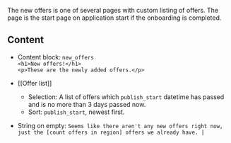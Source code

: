 The new offers is one of several pages with custom listing of offers. The page is the start page on application start if the onboarding is completed.

## Content
* Content block: `new_offers`  
    `<h1>New offers!</h1>`  
    `<p>These are the newly added offers.</p>`
* [[Offer list]]  
  * Selection: A list of offers which `publish_start` datetime has passed and is no more than 3 days passed now.
  * Sort: `publish_start`, newest first. 


* String on empty: `Seems like there aren't any new offers right now, just the [count offers in region] offers we already have. | ` 

